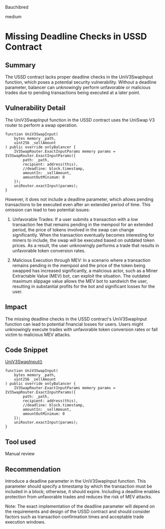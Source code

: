 Bauchibred

medium

# Missing Deadline Checks in USSD Contract

## Summary

The USSD contract lacks proper deadline checks in the UniV3SwapInput function, which poses a potential security vulnerability. Without a deadline parameter, balancer can unknowingly perform unfavorable or malicious trades due to pending transactions being executed at a later point.

## Vulnerability Detail

The UniV3SwapInput function in the USSD contract uses the UniSwap V3 router to perform a swap operation.

```solidity
function UniV3SwapInput(
    bytes memory _path,
    uint256 _sellAmount
) public override onlyBalancer {
    IV3SwapRouter.ExactInputParams memory params = IV3SwapRouter.ExactInputParams({
        path: _path,
        recipient: address(this),
        //deadline: block.timestamp,
        amountIn: _sellAmount,
        amountOutMinimum: 0
    });
    uniRouter.exactInput(params);
}
```

However, it does not include a deadline parameter, which allows pending transactions to be executed even after an extended period of time. This omission can lead to two potential issues:

1. Unfavorable Trades:
   If a user submits a transaction with a low transaction fee that remains pending in the mempool for an extended period, the price of tokens involved in the swap can change significantly. When the transaction eventually becomes interesting for miners to include, the swap will be executed based on outdated token prices. As a result, the user unknowingly performs a trade that results in unfavorable token conversion rates.

2. Malicious Execution through MEV:
   In a scenario where a transaction remains pending in the mempool and the price of the token being swapped has increased significantly, a malicious actor, such as a Miner Extractable Value (MEV) bot, can exploit the situation. The outdated maximum slippage value allows the MEV bot to sandwich the user, resulting in substantial profits for the bot and significant losses for the user.

## Impact

The missing deadline checks in the USSD contract's UniV3SwapInput function can lead to potential financial losses for users. Users might unknowingly execute trades with unfavorable token conversion rates or fall victim to malicious MEV attacks.

## Code Snippet

[UniV3SwapInput()](https://github.com/sherlock-audit/2023-05-USSD/blob/6d7a9fdfb1f1ed838632c25b6e1b01748d0bafda/ussd-contracts/contracts/USSD.sol#L227-L240)

```solidity
function UniV3SwapInput(
    bytes memory _path,
    uint256 _sellAmount
) public override onlyBalancer {
    IV3SwapRouter.ExactInputParams memory params = IV3SwapRouter.ExactInputParams({
        path: _path,
        recipient: address(this),
        //deadline: block.timestamp,
        amountIn: _sellAmount,
        amountOutMinimum: 0
    });
    uniRouter.exactInput(params);
}
```

## Tool used

Manual review

## Recommendation

Introduce a deadline parameter in the UniV3SwapInput function. This parameter should specify a timestamp by which the transaction must be included in a block; otherwise, it should expire. Including a deadline enables protection from unfavorable trades and reduces the risk of MEV attacks.

Note: The exact implementation of the deadline parameter will depend on the requirements and design of the USSD contract and should consider factors such as transaction confirmation times and acceptable trade execution windows.
